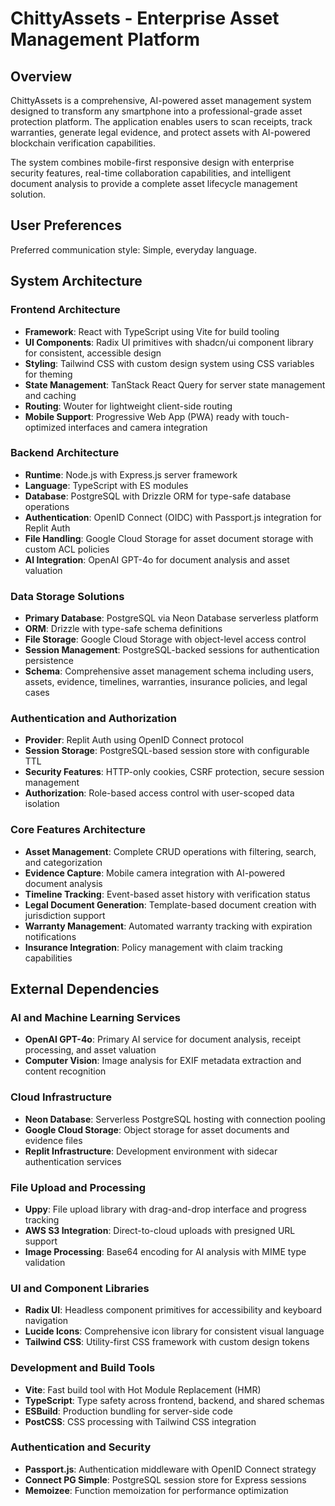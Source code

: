 # ChittyAssets - Enterprise Asset Management Platform

## Overview

ChittyAssets is a comprehensive, AI-powered asset management system designed to transform any smartphone into a professional-grade asset protection platform. The application enables users to scan receipts, track warranties, generate legal evidence, and protect assets with AI-powered blockchain verification capabilities.

The system combines mobile-first responsive design with enterprise security features, real-time collaboration capabilities, and intelligent document analysis to provide a complete asset lifecycle management solution.

## User Preferences

Preferred communication style: Simple, everyday language.

## System Architecture

### Frontend Architecture
- **Framework**: React with TypeScript using Vite for build tooling
- **UI Components**: Radix UI primitives with shadcn/ui component library for consistent, accessible design
- **Styling**: Tailwind CSS with custom design system using CSS variables for theming
- **State Management**: TanStack React Query for server state management and caching
- **Routing**: Wouter for lightweight client-side routing
- **Mobile Support**: Progressive Web App (PWA) ready with touch-optimized interfaces and camera integration

### Backend Architecture
- **Runtime**: Node.js with Express.js server framework
- **Language**: TypeScript with ES modules
- **Database**: PostgreSQL with Drizzle ORM for type-safe database operations
- **Authentication**: OpenID Connect (OIDC) with Passport.js integration for Replit Auth
- **File Handling**: Google Cloud Storage for asset document storage with custom ACL policies
- **AI Integration**: OpenAI GPT-4o for document analysis and asset valuation

### Data Storage Solutions
- **Primary Database**: PostgreSQL via Neon Database serverless platform
- **ORM**: Drizzle with type-safe schema definitions
- **File Storage**: Google Cloud Storage with object-level access control
- **Session Management**: PostgreSQL-backed sessions for authentication persistence
- **Schema**: Comprehensive asset management schema including users, assets, evidence, timelines, warranties, insurance policies, and legal cases

### Authentication and Authorization
- **Provider**: Replit Auth using OpenID Connect protocol
- **Session Storage**: PostgreSQL-based session store with configurable TTL
- **Security Features**: HTTP-only cookies, CSRF protection, secure session management
- **Authorization**: Role-based access control with user-scoped data isolation

### Core Features Architecture
- **Asset Management**: Complete CRUD operations with filtering, search, and categorization
- **Evidence Capture**: Mobile camera integration with AI-powered document analysis
- **Timeline Tracking**: Event-based asset history with verification status
- **Legal Document Generation**: Template-based document creation with jurisdiction support
- **Warranty Management**: Automated warranty tracking with expiration notifications
- **Insurance Integration**: Policy management with claim tracking capabilities

## External Dependencies

### AI and Machine Learning Services
- **OpenAI GPT-4o**: Primary AI service for document analysis, receipt processing, and asset valuation
- **Computer Vision**: Image analysis for EXIF metadata extraction and content recognition

### Cloud Infrastructure
- **Neon Database**: Serverless PostgreSQL hosting with connection pooling
- **Google Cloud Storage**: Object storage for asset documents and evidence files
- **Replit Infrastructure**: Development environment with sidecar authentication services

### File Upload and Processing
- **Uppy**: File upload library with drag-and-drop interface and progress tracking
- **AWS S3 Integration**: Direct-to-cloud uploads with presigned URL support
- **Image Processing**: Base64 encoding for AI analysis with MIME type validation

### UI and Component Libraries
- **Radix UI**: Headless component primitives for accessibility and keyboard navigation
- **Lucide Icons**: Comprehensive icon library for consistent visual language
- **Tailwind CSS**: Utility-first CSS framework with custom design tokens

### Development and Build Tools
- **Vite**: Fast build tool with Hot Module Replacement (HMR)
- **TypeScript**: Type safety across frontend, backend, and shared schemas
- **ESBuild**: Production bundling for server-side code
- **PostCSS**: CSS processing with Tailwind CSS integration

### Authentication and Security
- **Passport.js**: Authentication middleware with OpenID Connect strategy
- **Connect PG Simple**: PostgreSQL session store for Express sessions
- **Memoizee**: Function memoization for performance optimization